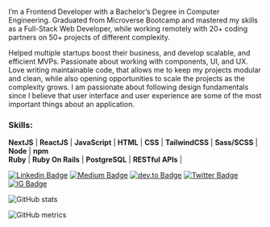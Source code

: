 I’m a Frontend Developer with a Bachelor’s Degree in Computer Engineering. Graduated from Microverse Bootcamp and mastered my skills as a Full-Stack Web Developer, while working remotely with 20+ coding partners on 50+ projects of different complexity.

Helped multiple startups boost their business, and develop scalable, and efficient MVPs.
Passionate about working with components, UI, and UX. Love writing maintainable code, that allows me to keep my projects modular and clean, while also opening opportunities to scale the projects as the complexity grows. I am passionate about following design fundamentals since I believe that user interface and user experience are some of the most important things about an application. 

### Skills: 
**NextJS** | **ReactJS** | **JavaScript** | **HTML** | **CSS** | **TailwindCSS** | **Sass/SCSS** | **Node** | **npm**
</br>
**Ruby** | **Ruby On Rails** | **PostgreSQL** | **RESTful APIs** |


[![Linkedin Badge](https://img.shields.io/badge/-anuarshaidenov-0e76a8?style=flat&labelColor=0e76a8&logo=linkedin&logoColor=white)](https://www.linkedin.com/in/anuar-shaidenov-365a951b8/) [![Medium Badge](https://img.shields.io/badge/-@anuarshaidenov-000?style=flat&labelColor=000&logo=medium&logoColor=white)](https://medium.com/@anuarshaidenov) [![dev.to Badge](https://img.shields.io/badge/-anuarshaidenov-fff?style=flat&labelColor=fff&logo=dev.to&logoColor=black)](https://dev.to/anuarshaidenov) [![Twitter Badge](https://img.shields.io/badge/-@anuarnyi-1ca0f1?style=flat&labelColor=1ca0f1&logo=twitter&logoColor=white&link=https://twitter.com/anuarnyi)](https://twitter.com/anuarnyi) [![IG Badge](https://img.shields.io/badge/-@044anuar-e84393?style=flat&labelColor=e84393&logo=instagram&logoColor=white)](https://instagram.com/044anuar/) 

![GitHub stats](https://github-readme-stats.vercel.app/api?username=anuarshaidenov&show_icons=false&theme=dark)  

![GitHub metrics](https://metrics.lecoq.io/anuarshaidenov) 
